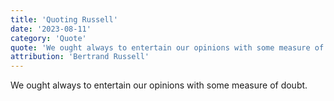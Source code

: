 ```yaml
---
title: 'Quoting Russell'
date: '2023-08-11'
category: 'Quote'
quote: 'We ought always to entertain our opinions with some measure of doubt.'
attribution: 'Bertrand Russell'
---
```


We ought always to entertain our opinions with some measure of doubt.
